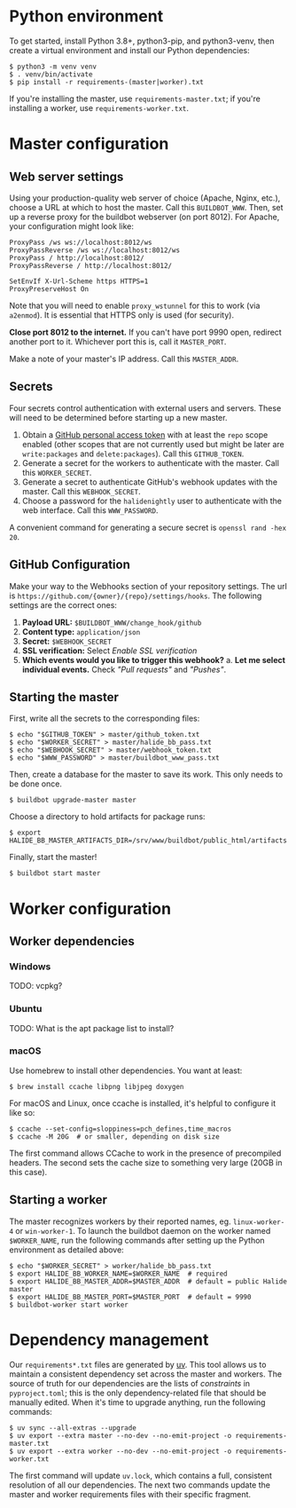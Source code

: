 # Python environment

To get started, install Python 3.8+, python3-pip, and python3-venv, then create
a virtual environment and install our Python dependencies:

```console
$ python3 -m venv venv
$ . venv/bin/activate
$ pip install -r requirements-(master|worker).txt
```

If you're installing the master, use `requirements-master.txt`; if you're
installing a worker, use `requirements-worker.txt`.

# Master configuration

## Web server settings

Using your production-quality web server of choice (Apache, Nginx, etc.), choose
a URL at which to host the master. Call this `BUILDBOT_WWW`. Then, set up a
reverse proxy for the buildbot webserver (on port 8012). For Apache, your
configuration might look like:

```
ProxyPass /ws ws://localhost:8012/ws
ProxyPassReverse /ws ws://localhost:8012/ws
ProxyPass / http://localhost:8012/
ProxyPassReverse / http://localhost:8012/

SetEnvIf X-Url-Scheme https HTTPS=1
ProxyPreserveHost On
```

Note that you will need to enable `proxy_wstunnel` for this to work (via
`a2enmod`). It is essential that HTTPS only is used (for security).

**Close port 8012 to the internet.** If you can't have port 9990 open, redirect
another port to it. Whichever port this is, call it `MASTER_PORT`.

Make a note of your master's IP address. Call this `MASTER_ADDR`.

## Secrets

Four secrets control authentication with external users and servers. These will
need to be determined before starting up a new master.

1. Obtain a [GitHub personal access token](https://github.com/settings/tokens)
   with at least the `repo` scope enabled (other scopes that are not currently
   used but might be later are `write:packages` and `delete:packages`). Call
   this `GITHUB_TOKEN`.
2. Generate a secret for the workers to authenticate with the master. Call this
   `WORKER_SECRET`.
3. Generate a secret to authenticate GitHub's webhook updates with the master.
   Call this `WEBHOOK_SECRET`.
4. Choose a password for the `halidenightly` user to authenticate with the web
   interface. Call this `WWW_PASSWORD`.

A convenient command for generating a secure secret is `openssl rand -hex 20`.

## GitHub Configuration

Make your way to the Webhooks section of your repository settings. The url is
`https://github.com/{owner}/{repo}/settings/hooks`. The following settings are
the correct ones:

1. **Payload URL:** `$BUILDBOT_WWW/change_hook/github`
2. **Content type:** `application/json`
3. **Secret:** `$WEBHOOK_SECRET`
4. **SSL verification:** Select _Enable SSL verification_
5. **Which events would you like to trigger this webhook?**
   a. **Let me select individual events.** Check _"Pull requests"_
   and _"Pushes"_.

## Starting the master

First, write all the secrets to the corresponding files:

```console
$ echo "$GITHUB_TOKEN" > master/github_token.txt
$ echo "$WORKER_SECRET" > master/halide_bb_pass.txt
$ echo "$WEBHOOK_SECRET" > master/webhook_token.txt
$ echo "$WWW_PASSWORD" > master/buildbot_www_pass.txt
```

Then, create a database for the master to save its work. This only needs to be
done once.

```console
$ buildbot upgrade-master master
```

Choose a directory to hold artifacts for package runs:

```console
$ export HALIDE_BB_MASTER_ARTIFACTS_DIR=/srv/www/buildbot/public_html/artifacts
```

Finally, start the master!

```console
$ buildbot start master
```

# Worker configuration

## Worker dependencies

### Windows

TODO: vcpkg?

### Ubuntu

TODO: What is the apt package list to install?

### macOS

Use homebrew to install other dependencies. You want at least:

```console
$ brew install ccache libpng libjpeg doxygen
```

For macOS and Linux, once ccache is installed, it's helpful to configure it like
so:

```console
$ ccache --set-config=sloppiness=pch_defines,time_macros
$ ccache -M 20G  # or smaller, depending on disk size
```

The first command allows CCache to work in the presence of precompiled headers.
The second sets the cache size to something very large (20GB in this case).

## Starting a worker

The master recognizes workers by their reported names, eg. `linux-worker-4` or
`win-worker-1`. To launch the buildbot daemon on the worker named
`$WORKER_NAME`, run the following commands after setting up the Python
environment as detailed above:

```console
$ echo "$WORKER_SECRET" > worker/halide_bb_pass.txt
$ export HALIDE_BB_WORKER_NAME=$WORKER_NAME  # required
$ export HALIDE_BB_MASTER_ADDR=$MASTER_ADDR  # default = public Halide master
$ export HALIDE_BB_MASTER_PORT=$MASTER_PORT  # default = 9990
$ buildbot-worker start worker
```

# Dependency management

Our `requirements*.txt` files are generated by [uv](https://docs.astral.sh/uv).
This tool allows us to maintain a consistent dependency set across the master
and workers. The source of truth for our dependencies are the lists of
_constraints_ in `pyproject.toml`; this is the only dependency-related file that
should be manually edited. When it's time to upgrade anything, run the following
commands:

```console
$ uv sync --all-extras --upgrade
$ uv export --extra master --no-dev --no-emit-project -o requirements-master.txt
$ uv export --extra worker --no-dev --no-emit-project -o requirements-worker.txt
```

The first command will update `uv.lock`, which contains a full, consistent
resolution of all our dependencies. The next two commands update the master and
worker requirements files with their specific fragment.
